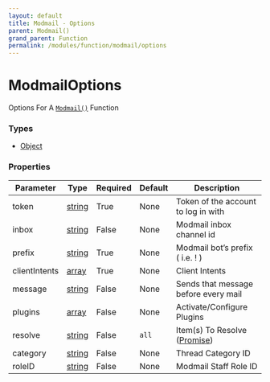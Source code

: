 ```yaml
---
layout: default
title: Modmail - Options
parent: Modmail()
grand_parent: Function
permalink: /modules/function/modmail/options
---
```


# ModmailOptions
Options For A [`Modmail()`](/modules/function/modmail) Function

### Types
- [Object](https://developer.mozilla.org/en-US/docs/Web/JavaScript/Reference/Global_Objects/Object)

### Properties

| **Parameter** | **Type** | **Required** | **Default** | **Description** |
| ----- | ----- | ----- | ----- | ----- |
| token | [string](https://developer.mozilla.org/en-US/docs/Web/JavaScript/Reference/Global_Objects/String) | True | None | Token of the account to log in with | 
| inbox | [string](https://developer.mozilla.org/en-US/docs/Web/JavaScript/Reference/Global_Objects/String) | False | None | Modmail inbox channel id |
| prefix | [string](https://developer.mozilla.org/en-US/docs/Web/JavaScript/Reference/Global_Objects/String) | True | None | Modmail bot’s prefix ( i.e. ! ) | 
| clientIntents | [array](https://developer.mozilla.org/en-US/docs/Web/JavaScript/Reference/Global_Objects/array) | True | None | Client Intents |
| message | [string](https://developer.mozilla.org/en-US/docs/Web/JavaScript/Reference/Global_Objects/String) | False | None | Sends that message before every mail |
| plugins | [array](https://developer.mozilla.org/en-US/docs/Web/JavaScript/Reference/Global_Objects/array) | False | None | Activate/Configure Plugins |
| resolve | [string](https://developer.mozilla.org/en-US/docs/Web/JavaScript/Reference/Global_Objects/String) | False | `all` | Item(s) To Resolve ([Promise](https://developer.mozilla.org/en-US/docs/Web/JavaScript/Reference/Global_Objects/promise)) |
| category | [string](https://developer.mozilla.org/en-US/docs/Web/JavaScript/Reference/Global_Objects/String) | False | None | Thread Category ID |
| roleID | [string](https://developer.mozilla.org/en-US/docs/Web/JavaScript/Reference/Global_Objects/String) | False | None | Modmail Staff Role ID |

